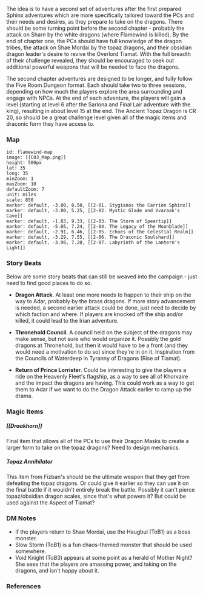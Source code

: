 
The idea is to have a second set of adventures after the first prepared Sphinx adventures which are more specifically tailored toward the PCs and their needs and desires, as they prepare to take on the dragons. There should be some turning point before the second chapter - probably the attack on Sharn by the white dragons (where Flamewind is killed). By the end of chapter one, the PCs should have full knowledge of the dragon tribes, the attack on Shae Mordai by the topaz dragons, and their obsidian dragon leader's desire to revive the Overlord Tiamat. With the full breadth of their challenge revealed, they should be encouraged to seek out additional powerful weapons that will be needed to face the dragons.

The second chapter adventures are designed to be longer, and fully follow the Five Room Dungeon format. Each should take two to three sessions, depending on how much the players explore the area surrounding and engage with NPCs. At the end of each adventure, the players will gain a level (starting at level 6 after the Sarlona and Final Lair adventure with the king), resulting in about level 15 at the end. The Ancient Topaz Dragon is CR 20, so should be a great challenge level given all of the magic items and draconic form they have access to.

### Map

```leaflet
id: flamewind-map
image: [[C03_Map.png]]
height: 500px
lat: 35
long: 35
minZoom: 1
maxZoom: 10
defaultZoom: 7
unit: miles
scale: 850
marker: default, -3.00, 8.50, [[2-01. Stygianos the Carrion Sphinx]]
marker: default, -3.00, 5.25, [[2-02. Mystic Glade and Vvaraak's Cave]]
marker: default, -1.83, 9.33, [[2-03. The Storm of Speartip]]
marker: default, -5.05, 7.24, [[2-04. The Legacy of the Moonblade]]
marker: default, -2.91, 6.46, [[2-05. Echoes of the Celestial Realm]]
marker: default, -3.29, 7.55, [[2-06. The Draconic Soulshard]]
marker: default, -3.98, 7.20, [[2-07. Labyrinth of the Lantern's Light]]
```

### Story Beats
Below are some story beats that can still be weaved into the campaign - just need to find good places to do so.

- **Dragon Attack**. At least one more needs to happen to their ship on the way to Adar, probably by the brass dragons. If more story advancement is needed, a second earlier attack could be done, just need to decide by which faction and where. If players are knocked off the ship and/or killed, it could lead to the Irian adventure.

- **Thronehold Council**. A council held on the subject of the dragons may make sense, but not sure who would organize it. Possibly the gold dragons at Thronehold, but then it would have to be a front (and they would need a motivation to do so) since they're in on it. Inspiration from the Councils of Waterdeep in Tyranny of Dragons (Rise of Tiamat).

- **Return of Prince Lorrister**. Could be interesting to give the players a ride on the Heavenly Fleet's flagship, as a way to see all of Khorvaire and the impact the dragons are having. This could work as a way to get them to Adar if we want to do the Dragon Attack earlier to ramp up the drama.

### Magic Items

##### [[Draakhorn]]

Final item that allows all of the PCs to use their Dragon Masks to create a larger form to take on the topaz dragons? Need to design mechanics.

##### Topaz Annihilator

This item from Fizban's should be the ultimate weapon that they get from defeating the topaz dragons. Or could give it earlier so they can use it on the final battle if it wouldn't entirely break the battle. Possibly it can't pierce topaz/obsidian dragon scales, since that's what powers it? But could be used against the Aspect of Tiamat?

### DM Notes

* If the players return to Shae Mordai, use the Haugbui (ToB1) as a boss monster.
* Slow Storm (ToB1) is a fun chaos-themed monster that should be used somewhere.
* Void Knight (ToB3) appears at some point as a herald of Mother Night? She sees that the players are amassing power, and taking on the dragons, and isn't happy about it.

### References


